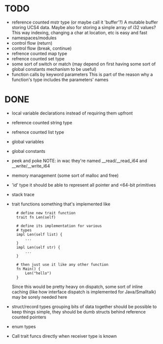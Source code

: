 # TODO

* reference counted mstr type (or maybe call it 'buffer'?)
    A mutable buffer storing UCS4 data.
    Maybe also for storing a simple array of i32 values?
    This way indexing, changing a char at location, etc
    is easy and fast
* namespaces/modules
* control flow (return)
* control flow (break, continue)
* refrence counted map type
* refrence counted set type
* some sort of switch or match (may depend on first
    having some sort of global constants mechanism
    to be useful)
* function calls by keyword parameters
    This is part of the reason why a function's type
    includes the parameters' names

# DONE

* local variable declarations
    instead of requiring them upfront
* reference counted string type
* refrence counted list type
* global variables
* global constants
* peek and poke
    NOTE: in wac they're named __read/__read_i64 and __write/__write_i64
* memory management (some sort of malloc and free)
* 'id' type
    it should be able to represent all pointer
    and <64-bit primitives
* stack trace
* trait functions
    something that's implemented like

        # define new trait function
        trait fn Len(self)

        # define its implementation for various
        # types
        impl Len(self list) {
            ...
        }
        impl Len(self str) {
            ...
        }

        # then just use it like any other function
        fn Main() {
            Len("hello")
        }

    Since this would be pretty heavy on dispatch,
    some sort of inline caching (like how interface dispatch is
    implemented for Java/Smalltalk) may be sorely needed here
* struct/record types
    grouping bits of data together should be possible
    to keep things simple, they should be dumb structs
    behind reference counted pointers
* enum types
* Call trait funcs directly when receiver type is known
